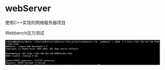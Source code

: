 # webServer
使用C++实现的网络服务器项目

Webbench压力测试

![](https://raw.githubusercontent.com/RobKing9/Blog_Pic/master/20230312000252.png)
